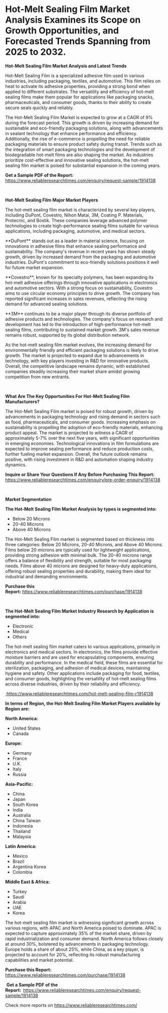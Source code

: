 <p><h1>Hot-Melt Sealing Film Market Analysis Examines its Scope on Growth Opportunities, and Forecasted Trends Spanning from 2025 to 2032.</h1></p><p><strong>Hot-Melt Sealing Film Market Analysis and Latest Trends</strong></p>
<p><p>Hot-Melt Sealing Film is a specialized adhesive film used in various industries, including packaging, textiles, and automotive. This film relies on heat to activate its adhesive properties, providing a strong bond when applied to different substrates. The versatility and efficiency of hot-melt sealing films make them popular for applications like packaging snacks, pharmaceuticals, and consumer goods, thanks to their ability to create secure seals quickly and reliably.</p><p>The Hot-Melt Sealing Film Market is expected to grow at a CAGR of 9% during the forecast period. This growth is driven by increasing demand for sustainable and eco-friendly packaging solutions, along with advancements in sealant technology that enhance performance and efficiency. Additionally, the rise of e-commerce is propelling the need for reliable packaging materials to ensure product safety during transit. Trends such as the integration of smart packaging technologies and the development of biodegradable hot-melt films are also shaping the market. As industries prioritize cost-effective and innovative sealing solutions, the hot-melt sealing film market is poised for substantial expansion in the coming years.</p></p>
<p><strong>Get a Sample PDF of the Report:&nbsp;</strong> <a href="https://www.reliableresearchtimes.com/enquiry/request-sample/1914138?utm_campaign=2940&utm_medium=2&utm_source=Github&utm_content=ia&utm_term=03042025&utm_id=hot-melt-sealing-film">https://www.reliableresearchtimes.com/enquiry/request-sample/1914138</a></p>
<p>&nbsp;</p>
<p><strong>Hot-Melt Sealing Film Major Market Players</strong></p>
<p><p>The hot-melt sealing film market is characterized by several key players, including DuPont, Covestro, Nihon Matai, 3M, Coating P. Materials, Protecniс, and Bostik. These companies leverage advanced polymer technologies to create high-performance sealing films suitable for various applications, including packaging, automotive, and medical sectors.</p><p>**DuPont** stands out as a leader in material science, focusing on innovations in adhesive films that enhance sealing performance and sustainability. The company's revenue in recent years has shown steady growth, driven by increased demand from the packaging and automotive industries. DuPont's commitment to eco-friendly solutions positions it well for future market expansion.</p><p>**Covestro**, known for its specialty polymers, has been expanding its hot-melt adhesive offerings through innovative applications in electronics and automotive sectors. With a strong focus on sustainability, Covestro aims to use circular economy principles to drive growth. The company has reported significant increases in sales revenues, reflecting the rising demand for advanced sealing solutions.</p><p>**3M** continues to be a major player through its diverse portfolio of adhesive products and technologies. The company's focus on research and development has led to the introduction of high-performance hot-melt sealing films, contributing to sustained market growth. 3M's sales revenue remains robust, supported by its global distribution network.</p><p>As the hot-melt sealing film market evolves, the increasing demand for environmentally friendly and efficient packaging solutions is likely to drive growth. The market is projected to expand due to advancements in technology, with key players investing in R&D for innovative products. Overall, the competitive landscape remains dynamic, with established companies steadily increasing their market share amidst growing competition from new entrants.</p></p>
<p>&nbsp;</p>
<p><strong>What Are The Key Opportunities For Hot-Melt Sealing Film Manufacturers?</strong></p>
<p><p>The Hot-Melt Sealing Film market is poised for robust growth, driven by advancements in packaging technology and rising demand in sectors such as food, pharmaceuticals, and consumer goods. Increasing emphasis on sustainability is propelling the adoption of eco-friendly materials, enhancing product appeal. The market is projected to witness a CAGR of approximately 5-7% over the next five years, with significant opportunities in emerging economies. Technological innovations in film formulations are expected to improve sealing performance and reduce production costs, further fueling market expansion. Overall, the future outlook remains positive, with rising investment in R&D and automation shaping industry dynamics.</p></p>
<p><strong>Inquire or Share Your Questions If Any Before Purchasing This Report:</strong> <a href="https://www.reliableresearchtimes.com/enquiry/pre-order-enquiry/1914138?utm_campaign=2940&utm_medium=2&utm_source=Github&utm_content=ia&utm_term=03042025&utm_id=hot-melt-sealing-film">https://www.reliableresearchtimes.com/enquiry/pre-order-enquiry/1914138</a></p>
<p>&nbsp;</p>
<p><strong>Market Segmentation</strong></p>
<p><strong>The Hot-Melt Sealing Film Market Analysis by types is segmented into:</strong></p>
<p><ul><li>Below 20 Microns</li><li>20-40 Microns</li><li>Above 40 Microns</li></ul></p>
<p><p>The Hot-Melt Sealing Film market is segmented based on thickness into three categories: Below 20 Microns, 20-40 Microns, and Above 40 Microns. Films below 20 microns are typically used for lightweight applications, providing strong adhesion with minimal bulk. The 20-40 microns range offers a balance of flexibility and strength, suitable for most packaging needs. Films above 40 microns are designed for heavy-duty applications, offering robust sealing properties and durability, making them ideal for industrial and demanding environments.</p></p>
<p><strong>Purchase this Report:&nbsp;</strong><a href="https://www.reliableresearchtimes.com/purchase/1914138?utm_campaign=2940&utm_medium=2&utm_source=Github&utm_content=ia&utm_term=03042025&utm_id=hot-melt-sealing-film">https://www.reliableresearchtimes.com/purchase/1914138</a></p>
<p>&nbsp;</p>
<p><strong>The Hot-Melt Sealing Film Market Industry Research by Application is segmented into:</strong></p>
<p><ul><li>Electronic</li><li>Medical</li><li>Others</li></ul></p>
<p><p>The hot-melt sealing film market caters to various applications, primarily in electronics and medical sectors. In electronics, the films provide effective moisture barriers and are used for encapsulating components, ensuring durability and performance. In the medical field, these films are essential for sterilization, packaging, and adhesion of medical devices, maintaining hygiene and safety. Other applications include packaging for food, textiles, and consumer goods, highlighting the versatility of hot-melt sealing films across diverse industries, driven by their reliability and efficiency.</p></p>
<p><a href="https://www.reliableresearchtimes.com/hot-melt-sealing-film-r1914138?utm_campaign=2940&utm_medium=2&utm_source=Github&utm_content=ia&utm_term=03042025&utm_id=hot-melt-sealing-film">&nbsp;https://www.reliableresearchtimes.com/hot-melt-sealing-film-r1914138</a></p>
<p><strong>In terms of Region, the Hot-Melt Sealing Film Market Players available by Region are:</strong></p>
<p>
    <p> <strong> North America: </strong>
        <ul>
            <li>United States</li>
            <li>Canada</li>
        </ul>
        </p> 
    <p> <strong> Europe: </strong>
        <ul>
            <li>Germany</li>
            <li>France</li>
            <li>U.K.</li>
            <li>Italy</li>
            <li>Russia</li>
        </ul>
        </p> 
    <p> <strong> Asia-Pacific: </strong>
        <ul>
            <li>China</li>
            <li>Japan</li>
            <li>South Korea</li>
            <li>India</li>
            <li>Australia</li>
            <li>China Taiwan</li>
            <li>Indonesia</li>
            <li>Thailand</li>
            <li>Malaysia</li>
        </ul>
        </p> 
    <p> <strong> Latin America: </strong>
        <ul>
            <li>Mexico</li>
            <li>Brazil</li>
            <li>Argentina Korea</li>
            <li>Colombia</li>
        </ul>
        </p> 
    <p> <strong> Middle East & Africa: </strong>
        <ul>
            <li>Turkey</li>
            <li>Saudi</li>
            <li>Arabia</li>
            <li>UAE</li>
            <li>Korea</li>
        </ul>
    </p>
    </p>
<p><p>The hot-melt sealing film market is witnessing significant growth across various regions, with APAC and North America poised to dominate. APAC is expected to capture approximately 35% of the market share, driven by rapid industrialization and consumer demand. North America follows closely at around 30%, bolstered by advancements in packaging technology. Europe holds a share of about 25%, while China, as a key player, is projected to account for 20%, reflecting its robust manufacturing capabilities and market potential.</p></p>
<p><strong>Purchase this Report: </strong><a href="https://www.reliableresearchtimes.com/purchase/1914138?utm_campaign=2940&utm_medium=2&utm_source=Github&utm_content=ia&utm_term=03042025&utm_id=hot-melt-sealing-film">https://www.reliableresearchtimes.com/purchase/1914138</a></p>
<p>&nbsp;<strong>Get a Sample PDF of the Report:&nbsp;&nbsp;</strong><a href="https://www.reliableresearchtimes.com/enquiry/request-sample/1914138?utm_campaign=2940&utm_medium=2&utm_source=Github&utm_content=ia&utm_term=03042025&utm_id=hot-melt-sealing-film">https://www.reliableresearchtimes.com/enquiry/request-sample/1914138</a></p>
<p><strong></strong></p>
<p>Check more reports on <a href="https://www.reliableresearchtimes.com/?utm_campaign=2940&utm_medium=2&utm_source=Github&utm_content=ia&utm_term=03042025&utm_id=hot-melt-sealing-film">https://www.reliableresearchtimes.com/</a></p>